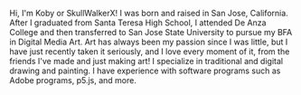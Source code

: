Hi, I'm Koby or SkullWalkerX! I was born and raised in San Jose, California. After I graduated from Santa Teresa High School, I attended De Anza College and then transferred to San Jose State University to pursue my BFA in Digital Media Art. Art has always been my passion since I was little, but I have just recently taken it seriously, and I love every moment of it, from the friends I've made and just making art! I specialize in traditional and digital drawing and painting. I have experience with software programs such as Adobe programs, p5.js, and more.
